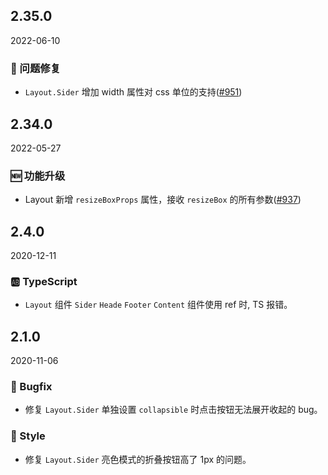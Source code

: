 ## 2.35.0

2022-06-10

### 🐛 问题修复

- `Layout.Sider` 增加 width 属性对 css 单位的支持([#951](https://github.com/arco-design/arco-design/pull/951))

## 2.34.0

2022-05-27

### 🆕 功能升级

- Layout 新增 `resizeBoxProps` 属性，接收 `resizeBox` 的所有参数([#937](https://github.com/arco-design/arco-design/pull/937))

## 2.4.0

2020-12-11

### 🆎 TypeScript

- `Layout` 组件 `Sider` `Heade` `Footer` `Content` 组件使用 ref 时, TS 报错。

## 2.1.0

2020-11-06

### 🐛 Bugfix

- 修复 `Layout.Sider` 单独设置 `collapsible` 时点击按钮无法展开收起的 bug。

### 💅 Style

- 修复 `Layout.Sider` 亮色模式的折叠按钮高了 1px 的问题。



